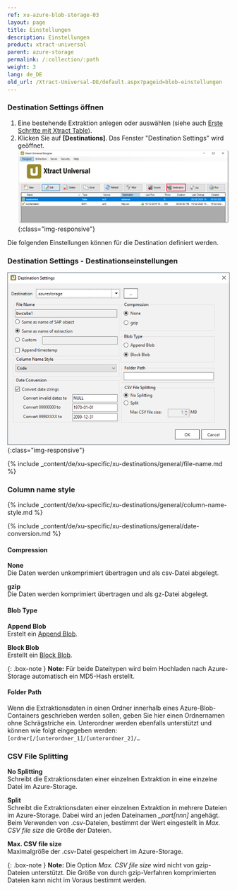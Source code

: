 ```yaml
---
ref: xu-azure-blob-storage-03
layout: page
title: Einstellungen
description: Einstellungen
product: xtract-universal
parent: azure-storage
permalink: /:collection/:path
weight: 3
lang: de_DE
old_url: /Xtract-Universal-DE/default.aspx?pageid=blob-einstellungen
---
```

### Destination Settings öffnen

1. Eine bestehende Extraktion anlegen oder auswählen (siehe auch [Erste Schritte mit Xtract Table](../../erste-schritte-mit-table/eine-neue-extraktion-anlegen)).
2. Klicken Sie auf **[Destinations]**. Das Fenster "Destination Settings" wird geöffnet.
![Destination-settings](/img/content/xu/xu_designer_destination.png){:class="img-responsive"}

Die folgenden Einstellungen können für die Destination definiert werden. 
  
### Destination Settings - Destinationseinstellungen

![xu-azure-blob-con-03](/img/content/xu-azure-blob-con-03.png){:class="img-responsive"}

{% include _content/de/xu-specific/xu-destinations/general/file-name.md %}

### Column name style
{% include _content/de/xu-specific/xu-destinations/general/column-name-style.md %}

{% include _content/de/xu-specific/xu-destinations/general/date-conversion.md %}

#### Compression

**None**<br>
Die Daten werden unkomprimiert übertragen und als csv-Datei abgelegt.

**gzip**<br>
Die Daten werden komprimiert übertragen und  als gz-Datei abgelegt. 

#### Blob Type

**Append Blob**<br>
Erstelt ein [Append Blob](https://docs.microsoft.com/en-us/rest/api/storageservices/understanding-block-blobs--append-blobs--and-page-blobs#about-append-blobs).


**Block Blob**<br>
Erstellt ein [Block Blob](https://docs.microsoft.com/en-us/rest/api/storageservices/understanding-block-blobs--append-blobs--and-page-blobs#about-block-blobs).

{: .box-note }
**Note:** Für beide Dateitypen wird beim Hochladen nach Azure-Storage automatisch ein MD5-Hash erstellt.

#### Folder Path

Wenn die Extraktionsdaten in einen Ordner innerhalb eines Azure-Blob-Containers geschrieben werden sollen, geben Sie hier einen Ordnernamen ohne Schrägstriche ein.
Unterordner werden ebenfalls unterstützt und können wie folgt eingegeben werden: `[ordner[/[unterordner_1]/[unterordner_2]/…`


### CSV File Splitting

**No Splitting**<br>
Schreibt die Extraktionsdaten einer einzelnen Extraktion in eine einzelne Datei im Azure-Storage.

**Split**<br>
Schreibt die Extraktionsdaten einer einzelnen Extraktion in mehrere Dateien im Azure-Storage. 
Dabei wird an jeden Dateinamen *_part[nnn]* angehägt. 
Beim Verwenden von .csv-Dateien, bestimmt der Wert eingestellt in *Max. CSV file size* die Größe der Dateien. 

**Max. CSV file size** <br>
Maximalgröße der .csv-Datei gespeichert im Azure-Storage. 

{: .box-note }
**Note:** Die Option *Max. CSV file size* wird nicht von gzip-Dateien unterstützt.
Die Größe von durch gzip-Verfahren komprimierten Dateien kann nicht im Voraus bestimmt werden.


